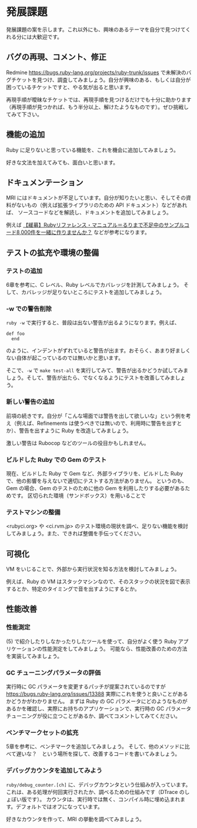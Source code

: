 # 発展課題

発展課題の案を示します。これ以外にも、興味のあるテーマを自分で見つけてくれる分には大歓迎です。

## バグの再現、コメント、修正

Redmine <https://bugs.ruby-lang.org/projects/ruby-trunk/issues> で未解決のバグチケットを見つけ、調査してみましょう。自分が興味のある、もしくは自分が困っているチケットですと、やる気が出ると思います。

再現手順が曖昧なチケットでは、再現手順を見つけるだけでも十分に助かります（再現手順が見つかれば、もう半分以上、解けたようなものです）。ぜひ挑戦してみて下さい。

## 機能の追加

Ruby に足りないと思っている機能を、これを機会に追加してみましょう。

好きな文法を加えてみても、面白いと思います。

## ドキュメンテーション

MRI にはドキュメントが不足しています。自分が知りたいと思い、そしてその資料がないもの（例えば拡張ライブラリのための API ドキュメント）などがあれば、
ソースコードなどを解読し、ドキュメントを追加してみましょう。

例えば [【緩募】Rubyリファレンス・マニュアル＝るりまで不足中のサンプルコード8,000件を一緒に作りませんか？](http://tbpgr.hatenablog.com/entry/2017/09/17/232557) などが参考になります。

## テストの拡充や環境の整備

### テストの追加

6章を参考に、C レベル、Ruby レベルでカバレッジを計測してみましょう。
そして、カバレッジが足りないところにテストを追加してみましょう。

### -w での警告削除

`ruby -w` で実行すると、普段は出ない警告が出るようになります。例えば、

```
def foo
  end
```

のように、インデントがずれていると警告が出ます。おそらく、あまり好ましくない自体が起こっているのでは無いかと思います。

そこで、`-w` で `make test-all` を実行してみて、警告が出るかどうか試してみましょう。そして、警告が出たら、でなくなるようにテストを改善してみましょう。

### 新しい警告の追加

前項の続きです。自分が「こんな場面では警告を出して欲しいな」という例を考え（例えば、Refinements は使うべきでは無いので、利用時に警告を出すとか）、警告を出すように Ruby を改造してみましょう。

激しい警告は Rubocop などのツールの役目かもしれません。

### ビルドした Ruby での Gem のテスト

現在、ビルドした Ruby で Gem など、外部ライブラリを、ビルドした Ruby で、他の影響を与えないで適切にテストする方法がありません。
というのも、Gem の場合、Gem のテストのために他の Gem を利用したりする必要があるためです。
区切られた環境（サンドボックス）を用いることで

### テストマシンの整備

<rubyci.org> や <ci.rvm.jp> のテスト環境の現状を調べ、足りない機能を検討してみましょう。また、できれば整備を手伝ってください。

## 可視化

VM をいじることで、外部から実行状況を知る方法を検討してみましょう。

例えば、Ruby の VM はスタックマシンなので、そのスタックの状況を図で表示するとか、特定のタイミングで音を出すようにするとか。

## 性能改善

### 性能測定

(5) で紹介したりしなかったりしたツールを使って、自分がよく使う Ruby アプリケーションの性能測定をしてみましょう。
可能なら、性能改善のための方法を実装してみましょう。

### GC チューニングパラメータの評価

実行時に GC パラメータを変更するパッチが提案されているのですが <https://bugs.ruby-lang.org/issues/13388> 実際にこれを使うと良いことがあるかどうかがわかりません。
まずは Ruby の GC パラメータにどのようなものがあるかを確認し、実際にお持ちのアプリケーションで、実行時の GC パラメータチューニングが役に立つことがあるか、調べてコメントしてみてください。

### ベンチマークセットの拡充

5章を参考に、ベンチマークを追加してみましょう。
そして、他のメソッドに比べて遅いな？　という場所を探して、改善するコードを書いてみましょう。

### デバッグカウンタを追加してみよう

`ruby/debug_counter.[ch]` に、デバッグカウンタという仕組みが入っています。これは、ある処理が何回実行されたか、調べるための仕組みです（DTrace のしょぼい版です）。
カウンタは、実行時では無く、コンパイル時に埋め込まれます。デフォルトではオフになっています。

好きなカウンタを作って、MRI の挙動を調べてみましょう。

